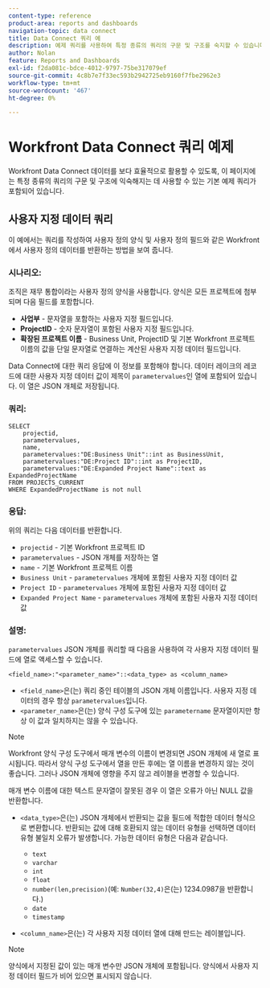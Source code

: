 ```yaml
---
content-type: reference
product-area: reports and dashboards
navigation-topic: data connect
title: Data Connect 쿼리 예
description: 예제 쿼리를 사용하여 특정 종류의 쿼리의 구문 및 구조를 숙지할 수 있습니다.
author: Nolan
feature: Reports and Dashboards
exl-id: f2da081c-bdce-4012-9797-75be317079ef
source-git-commit: 4c8b7e7f33ec593b2942725eb9160f7fbe2962e3
workflow-type: tm+mt
source-wordcount: '467'
ht-degree: 0%

---
```


# Workfront Data Connect 쿼리 예제

Workfront Data Connect 데이터를 보다 효율적으로 활용할 수 있도록, 이 페이지에는 특정 종류의 쿼리의 구문 및 구조에 익숙해지는 데 사용할 수 있는 기본 예제 쿼리가 포함되어 있습니다.

## 사용자 지정 데이터 쿼리

이 예에서는 쿼리를 작성하여 사용자 정의 양식 및 사용자 정의 필드와 같은 Workfront에서 사용자 정의 데이터를 반환하는 방법을 보여 줍니다.

### 시나리오:

조직은 재무 통합이라는 사용자 정의 양식을 사용합니다. 양식은 모든 프로젝트에 첨부되며 다음 필드를 포함합니다.

* **사업부** - 문자열을 포함하는 사용자 지정 필드입니다.
* **ProjectID** - 숫자 문자열이 포함된 사용자 지정 필드입니다.
* **확장된 프로젝트 이름** - Business Unit, ProjectID 및 기본 Workfront 프로젝트 이름의 값을 단일 문자열로 연결하는 계산된 사용자 지정 데이터 필드입니다.

Data Connect에 대한 쿼리 응답에 이 정보를 포함해야 합니다. 데이터 레이크의 레코드에 대한 사용자 지정 데이터 값이 제목이 `parametervalues`인 열에 포함되어 있습니다. 이 열은 JSON 개체로 저장됩니다.

### 쿼리:

```
SELECT
    projectid,
    parametervalues,
    name,
    parametervalues:"DE:Business Unit"::int as BusinessUnit,
    parametervalues:"DE:Project ID"::int as ProjectID,
    parametervalues:"DE:Expanded Project Name"::text as ExpandedProjectName
FROM PROJECTS_CURRENT
WHERE ExpandedProjectName is not null
```

### 응답:

위의 쿼리는 다음 데이터를 반환합니다.

* `projectid` - 기본 Workfront 프로젝트 ID
* `parametervalues` - JSON 개체를 저장하는 열
* `name` - 기본 Workfront 프로젝트 이름
* `Business Unit` - `parametervalues` 개체에 포함된 사용자 지정 데이터 값
* `Project ID` - `parametervalues` 개체에 포함된 사용자 지정 데이터 값
* `Expanded Project Name` - `parametervalues` 개체에 포함된 사용자 지정 데이터 값

### 설명:

`parametervalues` JSON 개체를 쿼리할 때 다음을 사용하여 각 사용자 지정 데이터 필드에 열로 액세스할 수 있습니다.

`<field_name>:"<parameter_name>"::<data_type> as <column_name>`

* `<field_name>`은(는) 쿼리 중인 테이블의 JSON 개체 이름입니다. 사용자 지정 데이터의 경우 항상 `parametervalues`입니다.
* `<parameter_name>`은(는) 양식 구성 도구에 있는 `parametername` 문자열이지만 항상 이 값과 일치하지는 않을 수 있습니다.

>[!NOTE]
>
>Workfront 양식 구성 도구에서 매개 변수의 이름이 변경되면 JSON 개체에 새 열로 표시됩니다. 따라서 양식 구성 도구에서 열을 만든 후에는 열 이름을 변경하지 않는 것이 좋습니다. 그러나 JSON 개체에 영향을 주지 않고 레이블을 변경할 수 있습니다.
>
>매개 변수 이름에 대한 텍스트 문자열이 잘못된 경우 이 열은 오류가 아닌 NULL 값을 반환합니다.

* `<data_type>`은(는) JSON 개체에서 반환되는 값을 필드에 적합한 데이터 형식으로 변환합니다. 반환되는 값에 대해 호환되지 않는 데이터 유형을 선택하면 데이터 유형 불일치 오류가 발생합니다. 가능한 데이터 유형은 다음과 같습니다.

   * `text`
   * `varchar`
   * `int`
   * `float`
   * `number(len,precision)`(예: `Number(32,4)`은(는) 1234.0987을 반환합니다.)
   * `date`
   * `timestamp`

* `<column_name>`은(는) 각 사용자 지정 데이터 열에 대해 만드는 레이블입니다.

>[!NOTE]
>
>양식에서 지정된 값이 있는 매개 변수만 JSON 개체에 포함됩니다. 양식에서 사용자 지정 데이터 필드가 비어 있으면 표시되지 않습니다.

<!--## Task query 

Join the project and (assignedTo) users tables into a simple task list.



## Hours query

Join owner (users), hour type, and portfolio tables to provide a sum of hours by user and portfolio for the current year.



## Document approvals query

Measure the cycle time and average number of review cycles per asset.-->
